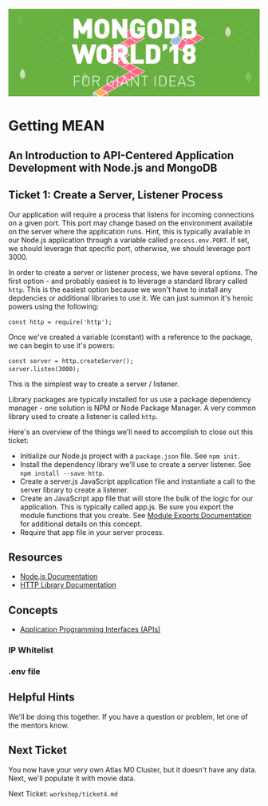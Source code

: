![MongoDB](../images/header.png "MongoDB")
# Getting MEAN
## An Introduction to API-Centered Application Development with Node.js and MongoDB
## Ticket 1: Create a Server, Listener Process
Our application will require a process that listens for incoming connections on a given port.  This port may change based on the environment available on the server where the application runs.  Hint, this is typically available in our Node.js application through a variable called `process.env.PORT`.  If set, we should leverage that specific port, otherwise, we should leverage port 3000.

In order to create a server or listener process, we have several options.  The first option - and probably easiest is to leverage a standard library called `http`.  This is the easiest option because we won't have to install any depdencies or additional libraries to use it.  We can just summon it's heroic powers using the following:

```
const http = require('http');
```

Once we've created a variable (constant) with a reference to the package, we can begin to use it's powers:

```
const server = http.createServer();
server.listen(3000);
```

This is the simplest way to create a server / listener.  

 Library packages are typically installed for us use a package dependency manager - one solution is NPM or Node Package Manager.  A very common library used to create a listener is called `http`.

Here's an overview of the things we'll need to accomplish to close out this ticket:

* Initialize our Node.js project with a `package.json` file.  See `npm init`.
* Install the dependency library we'll use to create a server listener.  See `npm install --save http`.
* Create a server.js JavaScript application file and instantiate a call to the server library to create a listener.
* Create an JavaScript app file that will store the bulk of the logic for our application.  This is typically called app.js.  Be sure you export the module functions that you create.  See [Module Exports Documentation](https://nodejs.org/api/modules.html#modules_exports) for additional details on this concept.
* Require that app file in your server process.

## Resources

* [Node.js Documentation](https://nodejs.org/en/docs)
* [HTTP Library Documentation](https://www.npmjs.com/package/http)

## Concepts

* [Application Programming Interfaces (APIs)](https://en.wikipedia.org/wiki/Application_programming_interface)


### IP Whitelist

### .env file

## Helpful Hints
We'll be doing this together. If you have a question or problem, let one of the mentors know.

## Next Ticket
You now have your very own Atlas M0 Cluster, but it doesn't have any data. Next, we'll populate it with movie data. 

Next Ticket: `workshop/ticket4.md`
